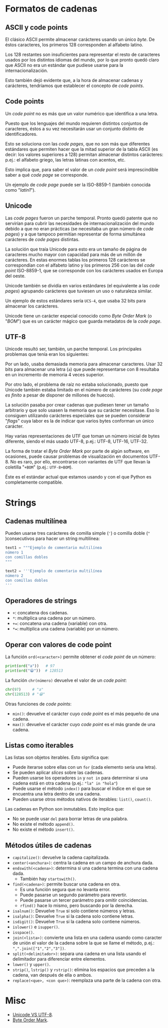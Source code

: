 # Formatos de cadenas

## ASCII y code points

El clásico ASCII permite almacenar carácteres usando un único _byte_. De éstos caracteres, los primeros 128 corresponden al alfabeto latino.

Los 128 restantes son insuficientes para representar el resto de caracteres usados por los distintos idiomas del mundo, por lo que pronto quedó claro que ASCII no era un estándar que pudiese usarse para la internacionalización.

Esto también dejó evidente que, a la hora de almacenar cadenas y carácteres, tendríamos que establecer el concepto de _code points_.

## Code points

Un _code point_ no es más que un valor numérico que identifica a una letra.

Puesto que los lenguajes del mundo requieren distintos conjuntos de caracteres, éstos a su vez necesitarán usar un conjunto distinto de identificadores.

Esto se soluciona con las _code pages_, que no son más que diferentes estándares que permiten hacer que la mitad superior de la tabla ASCII (es decir: los valores superiores a 128) permitan almacenar distintos carácteres: p.ej.: el alfabeto griego, las letras latinas con acentos, etc.

Esto implica que, para saber el valor de un _code point_ será imprescindible saber a qué _code page_ se corresponde.

Un ejemplo de _code page_ puede ser la ISO-8859-1 (también conocida como "_latin1_").

## Unicode

Las _code pages_ fueron un parche temporal. Pronto quedó patente que no servirían para cubrir las necesidades de internacionalización del mundo debido a que no eran prácticas (se necesitaba un gran número de _code pages_) y a que tampoco permitían representar de forma simultánea carácteres de _code pages_ distintas.

La solución que traía Unicode para esto era un tamaño de página de caracteres mucho mayor con capacidad para más de un millón de carácteres. En estas enormes tablas los primeros 128 carácteres se correspondían con el alfabeto latino y los primeros 256 con las del _code point_ ISO-8859-1, que se corresponde con los carácteres usados en Europa del oeste.

Unicode también se dividía en varios estándares (el equivalente a las _code pages_) agrupando carácteres que tuviesen un uso o naturaleza similar.

Un ejemplo de estos estándares sería `UCS-4`, que usaba 32 bits para almacenar los carácteres.

Unicode tiene un carácter especial conocido como _Byte Order Mark_ (o "_BOM_") que es un carácter mágico que guarda metadatos de la _code page_.

## UTF-8

Unicode resultó ser, también, un parche temporal. Los principales problemas que tenía eran los siguientes:

Por un lado, usaba demasiada memoria para almacenar caracteres. Usar 32 bits para almacenar una letra (`a`) que puede representarse con 8 resultaba en un incremento de memoria 4 veces superior.

Por otro lado, el problema de raíz no estaba solucionado, puesto que Unicode también estaba limitado en el número de carácteres (su _code page es finito_ a pesar de disponer de millones de huecos).

La solución pasaba por crear cadenas que pudiesen tener un tamaño arbitrario y que solo usasen la memoria que su carácter necesitase. Eso lo consiguen utilizando carácteres especiales que se pueden considerar "_flags_" cuya labor es la de indicar que varios bytes conforman un único carácter.

Hay varias representaciones de UTF que toman un número inicial de bytes diferente, siendo el más usado UTF-8, p.ej.: UTF-8, UTF-16, UTF-32.

La forma de tratar el _Byte Order Mark_ por parte de algún software, en ocasiones, puede causar problemas de visualización en documentos UTF-8. No es raro, por ello, encontrarse con variantes de UTF que llevan la coletilla "`+BOM`" (p.ej.: `UTF-8+BOM`).

Éste es el estándar actual que estamos usando y con el que Python es completamente compatible.

# Strings

## Cadenas multilínea

Pueden usarse tres carácteres de comilla simple (`'`) o comilla doble (`"` )consecutivos para hacer un string multilínea:


```python
text1 = """Ejemplo de comentario multilínea
número 1
con comillas dobles
"""

text2 = '''Ejemplo de comentario multilínea
número 2
con comillas dobles
'''
```

## Operadores de strings

- `+`: concatena dos cadenas.
- `*`: multiplica una cadena por un número.
- `+=`: concatena una cadena (variable) con otra.
- `*=`: multiplica una cadena (variable) por un número.

## Operar con valores de code point

La función `ord(<caracter>)` permite obtener el _code point_ de un número:

```python
print(ord("a"))   # 97
print(ord("😁"))  # 128513
```

La función `chr(número)` devuelve el valor de un _code point_:

```python
chr(97)     # "a"
chr(128513) # "😁"
```

Otras funciones de _code points_:

- `min()`: devuelve el carácter cuyo _code point_ es el más pequeño de una cadena.
- `max()`: devuelve el carácter cuyo _code point_ es el más grande de una cadena.

## Listas como iterables

Las listas son objetos iterables. Esto significa que:

* Puede iterarse sobre ellas con un `for` (cada elemento sería una letra).
* Se pueden aplicar _slices_ sobre las cadenas.
* Pueden usarse los operadores `in`  y `not in` para determinar si una cadena está en otra cadena (p.ej.: `"la" in "hola"`)
* Puede usarse el método `index()` para buscar el índice en el que se encuentra una letra dentro de una cadena.
* Pueden usarse otros métodos nativos de iterables: `list()`, `count()`.

Las cadenas en Python son inmutables. Esto implica que:

- No se puede usar `del` para borrar letras de una palabra.
- No existe el método `append()`.
- No existe el método `insert()`.

## Métodos útiles de cadenas

- `capitalize()`: devuelve la cadena capitalizada.
- `center(<anchura>)`: centra la cadena en un campo de anchura dada.
- `endswith(<cadena>)`: determina si una cadena termina con una cadena dada.
    * También hay `startswith()`.
- `find(<cadena>)`: permite buscar una cadena en otra.
    * Es una función segura que no levanta error.
    * Puede pasarse un segundo parámetro para revertir.
    * Puede pasarse un tercer parámetro para omitir coincidencias.
    * `rfind()` hace lo mismo, pero buscando por la derecha.
- `isalnum()`: Devuelve `True` si solo contiene números y letras.
- `isalpha()`: Devuelve `True` si la cadena solo contiene letras.
- `isdigit()`: Devuelve `True` si la cadena solo contiene números.
- `islower()` e `isupper()`.
- `isspace()`.
- `join(<lista>)`: convierte una lista en una cadena usando como caracter de unión el valor de la cadena sobre la que se llame el método, p.ej.: `",".join(["1","2","3"])`.
- `split(<delimitador>)`: separa una cadena en una lista usando el delimitador para diferenciar entre elementos.
- `lower()` y `upper()`.
- `strip()`, `lstrip()` y `rstrip()`: elimina los espacios que preceden a la cadena, van después de ella o ambos.
- `replace(<que>, <con que>)`: reemplaza una parte de la cadena con otra.

# Misc

* [Unicode VS UTF-8](https://stackoverflow.com/questions/643694/what-is-the-difference-between-utf-8-and-unicode).
* [Byte Order Mark](https://en.wikipedia.org/wiki/Byte_order_mark).
